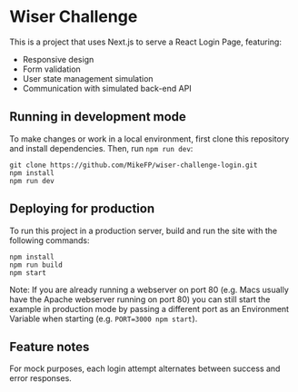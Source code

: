 # Wiser Challenge

This is a project that uses Next.js to serve a React Login Page, featuring:

- Responsive design
- Form validation
- User state management simulation
- Communication with simulated back-end API

## Running in development mode

To make changes or work in a local environment, first clone this repository and install dependencies. Then, run `npm run dev`:

    git clone https://github.com/MikeFP/wiser-challenge-login.git
    npm install
    npm run dev

## Deploying for production

To run this project in a production server, build and run the site with the following commands:

    npm install
    npm run build
    npm start

Note: If you are already running a webserver on port 80 (e.g. Macs usually have the Apache webserver running on port 80) you can still start the example in production mode by passing a different port as an Environment Variable when starting (e.g. `PORT=3000 npm start`).

## Feature notes

For mock purposes, each login attempt alternates between success and error responses.
